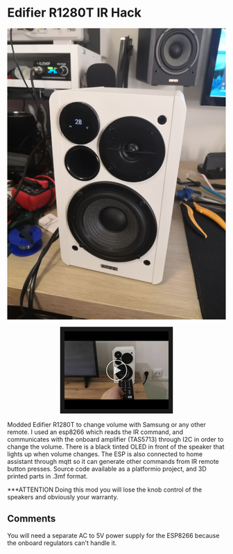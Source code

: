 # Edifier R1280T IR Hack

![alt text](https://github.com/liliumjsn/Edifier_R1280T_IR_Hack/blob/main/Photos/IMG_20220609_185720.jpg?raw=true)

<p align="center">
<a href="http://www.youtube.com/watch?feature=player_embedded&v=eyL97ZMiG40
" target="_blank"><img src="https://github.com/liliumjsn/Edifier_R1280T_IR_Hack/blob/main/Photos/62a31fe698654-fbutube-0.jpg" 
alt="IMAGE ALT TEXT HERE" width="240" height="180" border="10" /></a>
 </p>

Modded Edifier R1280T to change volume with Samsung or any other remote. I used an esp8266 which reads the IR command, and communicates with the onboard amplifier (TAS5713) through I2C in order to change the volume. There is a black tinted OLED in front of the speaker that lights up when volume changes. The ESP is also connected to home assistant through mqtt so it can generate other commands from IR remote button presses. Source code available as a platformio project, and 3D printed parts in .3mf format.


***ATTENTION Doing this mod you will lose the knob control of the speakers and obviously your warranty.

## Comments

You will need a separate AC to 5V power supply for the ESP8266 because the onboard regulators can't handle it.

